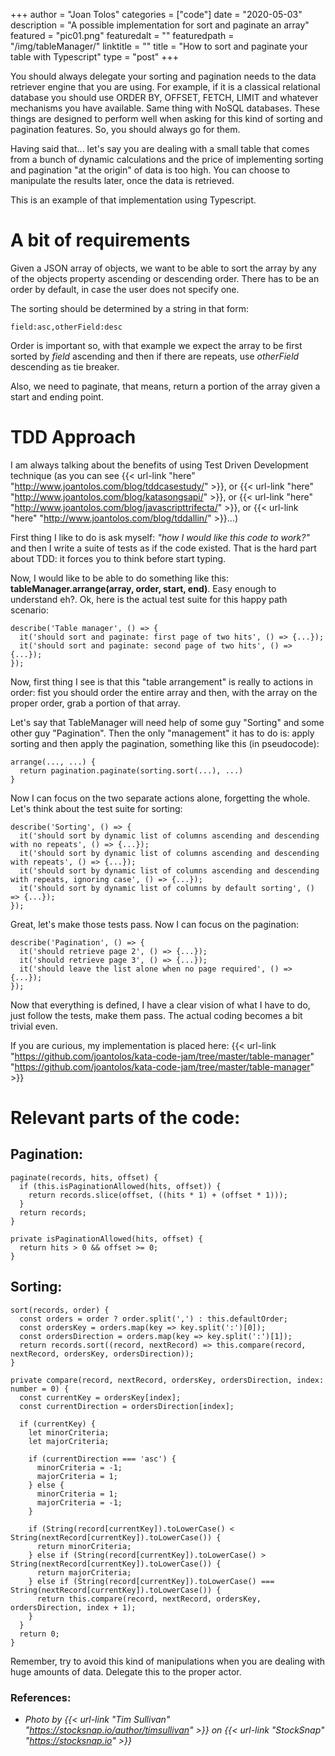 +++
author = "Joan Tolos"
categories = ["code"]
date = "2020-05-03"
description = "A possible implementation for sort and paginate an array"
featured = "pic01.png"
featuredalt = ""
featuredpath = "/img/tableManager/"
linktitle = ""
title = "How to sort and paginate your table with Typescript"
type = "post"
+++

You should always delegate your sorting and pagination needs to the data retriever engine that you are using. For example, if it is a classical relational database you should use ORDER BY, OFFSET, FETCH, LIMIT and whatever mechanisms you have available. Same thing with NoSQL databases. These things are designed to perform well when asking for this kind of sorting and pagination features. So, you should always go for them.

Having said that... let's say you are dealing with a small table that comes from a bunch of dynamic calculations and the price of implementing sorting and pagination "at the origin" of data is too high. You can choose to manipulate the results later, once the data is retrieved.

This is an example of that implementation using Typescript.

# A bit of requirements

Given a JSON array of objects, we want to be able to sort the array by any of the objects property ascending or descending order. There has to be an order by default, in case the user does not specify one.

The sorting should be determined by a string in that form:

    field:asc,otherField:desc

Order is important so, with that example we expect the array to be first sorted by _field_ ascending and then if there are repeats, use _otherField_ descending as tie breaker.

Also, we need to paginate, that means, return a portion of the array given a start and ending point.

# TDD Approach

I am always talking about the benefits of using Test Driven Development technique (as you can see {{< url-link "here" "http://www.joantolos.com/blog/tddcasestudy/" >}}, or {{< url-link "here" "http://www.joantolos.com/blog/katasongsapi/" >}}, or {{< url-link "here" "http://www.joantolos.com/blog/javascripttrifecta/" >}}, or {{< url-link "here" "http://www.joantolos.com/blog/tddallin/" >}}...)

First thing I like to do is ask myself: _"how I would like this code to work?"_ and then I write a suite of tests as if the code existed. That is the hard part about TDD: it forces you to think before start typing.

Now, I would like to be able to do something like this: **tableManager.arrange(array, order, start, end)**. Easy enough to understand eh?. Ok, here is the actual test suite for this happy path scenario:

    describe('Table manager', () => {
      it('should sort and paginate: first page of two hits', () => {...});
      it('should sort and paginate: second page of two hits', () => {...});
    });

Now, first thing I see is that this "table arrangement" is really to actions in order: fist you should order the entire array and then, with the array on the proper order, grab a portion of that array.

Let's say that TableManager will need help of some guy "Sorting" and some other guy "Pagination". Then the only "management" it has to do is: apply sorting and then apply the pagination, something like this (in pseudocode):

    arrange(..., ...) {
      return pagination.paginate(sorting.sort(...), ...)
    }

Now I can focus on the two separate actions alone, forgetting the whole. Let's think about the test suite for sorting:

    describe('Sorting', () => {
      it('should sort by dynamic list of columns ascending and descending with no repeats', () => {...});
      it('should sort by dynamic list of columns ascending and descending with repeats', () => {...});
      it('should sort by dynamic list of columns ascending and descending with repeats, ignoring case', () => {...});
      it('should sort by dynamic list of columns by default sorting', () => {...});
    });

Great, let's make those tests pass. Now I can focus on the pagination:

    describe('Pagination', () => {
      it('should retrieve page 2', () => {...});
      it('should retrieve page 3', () => {...});
      it('should leave the list alone when no page required', () => {...});
    });

Now that everything is defined, I have a clear vision of what I have to do, just follow the tests, make them pass. The actual coding becomes a bit trivial even.

If you are curious, my implementation is placed here: {{< url-link "https://github.com/joantolos/kata-code-jam/tree/master/table-manager" "https://github.com/joantolos/kata-code-jam/tree/master/table-manager" >}}

# Relevant parts of the code:

## Pagination:

    paginate(records, hits, offset) {
      if (this.isPaginationAllowed(hits, offset)) {
        return records.slice(offset, ((hits * 1) + (offset * 1)));
      }
      return records;
    }

    private isPaginationAllowed(hits, offset) {
      return hits > 0 && offset >= 0;
    }

## Sorting:

    sort(records, order) {
      const orders = order ? order.split(',') : this.defaultOrder;
      const ordersKey = orders.map(key => key.split(':')[0]);
      const ordersDirection = orders.map(key => key.split(':')[1]);
      return records.sort((record, nextRecord) => this.compare(record, nextRecord, ordersKey, ordersDirection));
    }

    private compare(record, nextRecord, ordersKey, ordersDirection, index: number = 0) {
      const currentKey = ordersKey[index];
      const currentDirection = ordersDirection[index];

      if (currentKey) {
        let minorCriteria;
        let majorCriteria;

        if (currentDirection === 'asc') {
          minorCriteria = -1;
          majorCriteria = 1;
        } else {
          minorCriteria = 1;
          majorCriteria = -1;
        }

        if (String(record[currentKey]).toLowerCase() < String(nextRecord[currentKey]).toLowerCase()) {
          return minorCriteria;
        } else if (String(record[currentKey]).toLowerCase() > String(nextRecord[currentKey]).toLowerCase()) {
          return majorCriteria;
        } else if (String(record[currentKey]).toLowerCase() === String(nextRecord[currentKey]).toLowerCase()) {
          return this.compare(record, nextRecord, ordersKey, ordersDirection, index + 1);
        }
      }
      return 0;
    }

Remember, try to avoid this kind of manipulations when you are dealing with huge amounts of data. Delegate this to the proper actor.

### References:
* _Photo by {{< url-link "Tim Sullivan" "https://stocksnap.io/author/timsullivan" >}} on {{< url-link "StockSnap" "https://stocksnap.io" >}}_
